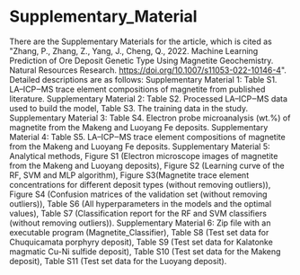 # Supplementary_Material
There are the Supplementary Materials for the article, which is cited as "Zhang, P., Zhang, Z., Yang, J., Cheng, Q., 2022. Machine Learning Prediction of Ore Deposit Genetic Type Using Magnetite Geochemistry. Natural Resources Research. https://doi.org/10.1007/s11053-022-10146-4".
Detailed descriptions are as follows: 
Supplementary Material 1: Table S1. LA–ICP‒MS trace element compositions of magnetite from published literature. 
Supplementary Material 2: Table S2. Processed LA–ICP‒MS data used to build the model, Table S3. The training data in the study. 
Supplementary Material 3: Table S4. Electron probe microanalysis (wt.%) of magnetite from the Makeng and Luoyang Fe deposits. 
Supplementary Material 4: Table S5. LA–ICP‒MS trace element compositions of magnetite from the Makeng and Luoyang Fe deposits. 
Supplementary Material 5: Analytical methods, Figure S1 (Electron microscope images of magnetite from the Makeng and Luoyang deposits), Figure S2 (Learning curve of the RF, SVM and MLP algorithm), Figure S3(Magnetite trace element concentrations for different deposit types (without removing outliers)), Figure S4 (Confusion matrices of the validation set (without removing outliers)), Table S6 (All hyperparameters in the models and the optimal values), Table S7 (Classification report for the RF and SVM classifiers (without removing outliers)).
Supplementary Material 6: Zip file with an executable program (Magnetite_Classifier), Table S8 (Test set data for Chuquicamata porphyry deposit), Table S9 (Test set data for Kalatonke magmatic Cu-Ni sulfide deposit), Table S10 (Test set data for the Makeng deposit), Table S11 (Test set data for the Luoyang deposit). 
